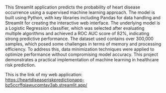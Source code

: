 This Streamlit application predicts the probability of heart disease occurrence using a supervised machine learning approach. The model is built using Python, with key libraries including Pandas for data handling and Streamlit for creating the interactive web interface. The underlying model is a Logistic Regression classifier, which was selected after evaluating multiple algorithms and achieved a ROC AUC score of 82%, indicating strong predictive performance. The dataset used contains over 300,000 samples, which posed some challenges in terms of memory and processing efficiency. To address this, data minimization techniques were applied to optimize performance without compromising model accuracy. This project demonstrates a practical implementation of machine learning in healthcare risk prediction.

This is the link of my web application: 
https://heartdiseaseriskpredictionapp-bz5ccrffqjawucqmtav3ab.streamlit.app/
